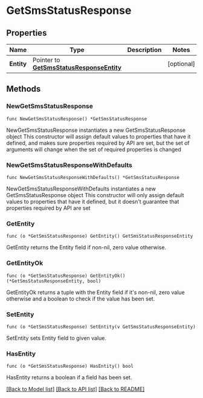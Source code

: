 # GetSmsStatusResponse

## Properties

Name | Type | Description | Notes
------------ | ------------- | ------------- | -------------
**Entity** | Pointer to [**GetSmsStatusResponseEntity**](GetSmsStatusResponseEntity.md) |  | [optional] 

## Methods

### NewGetSmsStatusResponse

`func NewGetSmsStatusResponse() *GetSmsStatusResponse`

NewGetSmsStatusResponse instantiates a new GetSmsStatusResponse object
This constructor will assign default values to properties that have it defined,
and makes sure properties required by API are set, but the set of arguments
will change when the set of required properties is changed

### NewGetSmsStatusResponseWithDefaults

`func NewGetSmsStatusResponseWithDefaults() *GetSmsStatusResponse`

NewGetSmsStatusResponseWithDefaults instantiates a new GetSmsStatusResponse object
This constructor will only assign default values to properties that have it defined,
but it doesn't guarantee that properties required by API are set

### GetEntity

`func (o *GetSmsStatusResponse) GetEntity() GetSmsStatusResponseEntity`

GetEntity returns the Entity field if non-nil, zero value otherwise.

### GetEntityOk

`func (o *GetSmsStatusResponse) GetEntityOk() (*GetSmsStatusResponseEntity, bool)`

GetEntityOk returns a tuple with the Entity field if it's non-nil, zero value otherwise
and a boolean to check if the value has been set.

### SetEntity

`func (o *GetSmsStatusResponse) SetEntity(v GetSmsStatusResponseEntity)`

SetEntity sets Entity field to given value.

### HasEntity

`func (o *GetSmsStatusResponse) HasEntity() bool`

HasEntity returns a boolean if a field has been set.


[[Back to Model list]](../README.md#documentation-for-models) [[Back to API list]](../README.md#documentation-for-api-endpoints) [[Back to README]](../README.md)


